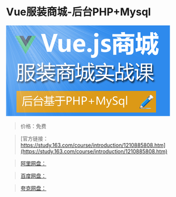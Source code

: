 # Vue服装商城-后台PHP+Mysql

![img](../../../assets/study163/free/4fb0986ff91c4c4dbd379260b52bf7ea.png)

> 价格：免费

> [官方链接：https://study.163.com/course/introduction/1210885808.htm](https://study.163.com/course/introduction/1210885808.htm)

> [阿里网盘：]()

> [百度网盘：]()

> [夸克网盘：]()
